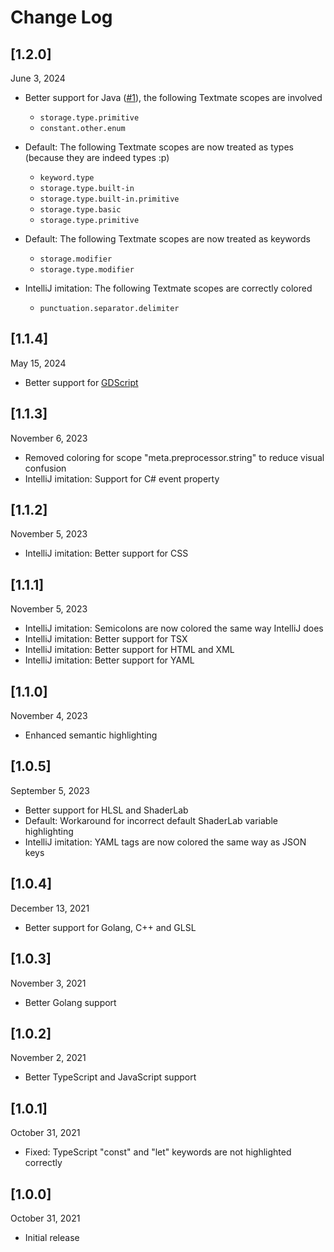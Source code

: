 # Change Log

## [1.2.0]

June 3, 2024

- Better support for Java ([#1](https://github.com/lfod1997/theme-dark-plus-darcula/issues/1)), the following Textmate scopes are involved
    - `storage.type.primitive`
    - `constant.other.enum`

- Default: The following Textmate scopes are now treated as types (because they are indeed types :p)
    - `keyword.type`
    - `storage.type.built-in`
    - `storage.type.built-in.primitive`
    - `storage.type.basic`
    - `storage.type.primitive`

- Default: The following Textmate scopes are now treated as keywords
    - `storage.modifier`
    - `storage.type.modifier`

- IntelliJ imitation: The following Textmate scopes are correctly colored
    - `punctuation.separator.delimiter`

## [1.1.4]

May 15, 2024

- Better support for [GDScript](https://docs.godotengine.org/en/stable/tutorials/scripting/gdscript/)

## [1.1.3]

November 6, 2023

- Removed coloring for scope "meta.preprocessor.string" to reduce visual confusion
- IntelliJ imitation: Support for C# event property

## [1.1.2]

November 5, 2023

- IntelliJ imitation: Better support for CSS

## [1.1.1]

November 5, 2023

- IntelliJ imitation: Semicolons are now colored the same way IntelliJ does
- IntelliJ imitation: Better support for TSX
- IntelliJ imitation: Better support for HTML and XML
- IntelliJ imitation: Better support for YAML

## [1.1.0]

November 4, 2023

- Enhanced semantic highlighting

## [1.0.5]

September 5, 2023

- Better support for HLSL and ShaderLab
- Default: Workaround for incorrect default ShaderLab variable highlighting
- IntelliJ imitation: YAML tags are now colored the same way as JSON keys

## [1.0.4]

December 13, 2021

- Better support for Golang, C++ and GLSL

## [1.0.3]

November 3, 2021

- Better Golang support

## [1.0.2]

November 2, 2021

- Better TypeScript and JavaScript support

## [1.0.1]

October 31, 2021

- Fixed: TypeScript "const" and "let" keywords are not highlighted correctly

## [1.0.0]

October 31, 2021

- Initial release
